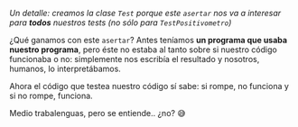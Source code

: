 _Un detalle: creamos la clase `Test` porque este `asertar` nos va a interesar para **todos** nuestros tests (no sólo para `TestPositivometro`)_

¿Qué ganamos con este `asertar`? Antes teníamos **un programa que usaba nuestro programa**, pero éste no estaba al tanto sobre si nuestro código funcionaba o no: simplemente nos escribía el resultado y nosotros, humanos, lo interpretábamos.

Ahora el código que testea nuestro código sí sabe: si rompe, no funciona y si no rompe, funciona. 

Medio trabalenguas, pero se entiende.. ¿no? :sweat_smile:


